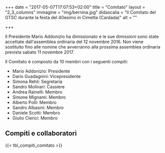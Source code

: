 +++
date = "2017-05-07T17:07:53+02:00"
title = "Comitato"
layout = "2_3_columns"
immagine = "img/bernina.jpg"
didascalia = "Il Comitato del GTSC durante la festa del 40esimo in Cimetta (Cardada)"
alt = ""

+++

Il Presidente Mario Addonizio ha dimissionato e le sue dimissioni sono state accettate dall'assemblea ordinaria del 12 novembre 2016. Non viene sostituito fino alle nomine che avverranno alla prossima assemblea ordinaria prevista sabato 11 novembre 2017.

Il Comitato è composto da 10 membri con i seguenti compiti:

- Mario Addonizio: Presidente
- Dario Guadagnini: Vicepresidente
- Simona Rehli: Segretaria
- Sandro Molinari: Cassiere
- Andrea Rainelli: Membro
- Simone Mignami: Membro
- Alberto Polli: Membro
- Sandro Albasini: Membro
- Daniele Scotti: Membro
- Giulio Clerici: Membro


Compiti e collaboratori
------------------------

{{< tbl_compiti_comitato \>}}
